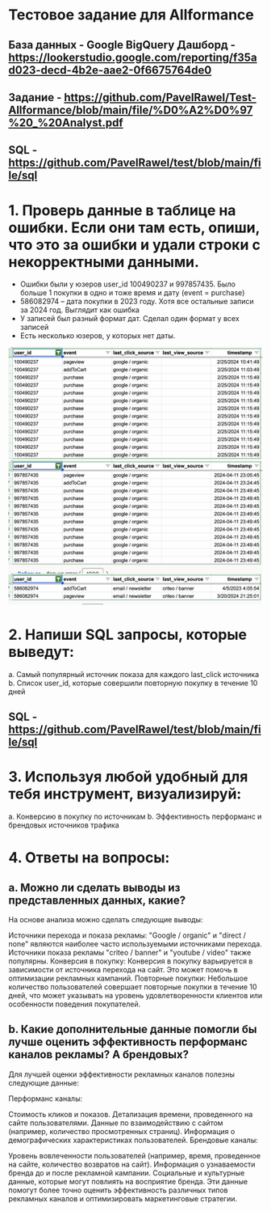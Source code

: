 # Тестовое задание для Allformance

## База данных - Google BigQuery  Дашборд - https://lookerstudio.google.com/reporting/f35ad023-decd-4b2e-aae2-0f6675764de0

## Задание - https://github.com/PavelRawel/Test-Allformance/blob/main/file/%D0%A2%D0%97%20_%20Analyst.pdf
## SQL - https://github.com/PavelRawel/test/blob/main/file/sql


# 1. Проверь данные в таблице на ошибки. Если они там есть, опиши, что это за ошибки и удали строки с некорректными данными.
- Ошибки были у юзеров user_id 100490237 и  997857435. Было больше 1 покупки в одно и тоже время и дату (event = purchase)
- 586082974 – дата покупки в 2023 году. Хотя все остальные записи за 2024 год. Выглядит как ошибка
- У записей был разный формат дат. Сделал один формат у всех записей
- Есть несколько юзеров, у которых нет даты. 

![Alt text](https://github.com/PavelRawel/Test-Allformance/blob/main/file/picture.jpg "a title")


# 2. Напиши SQL запросы, которые выведут:
a. Самый популярный источник показа для каждого last_click источника 
b. Список user_id, которые совершили повторную покупку в течение 10 дней
## SQL - https://github.com/PavelRawel/test/blob/main/file/sql
# 3. Используя любой удобный для тебя инструмент, визуализируй:
a. Конверсию в покупку по источникам
b. Эффективность перформанс и брендовых источников трафика

# 4. Ответы на вопросы:
## a. Можно ли сделать выводы из представленных данных, какие?

На основе анализа можно сделать следующие выводы:

Источники перехода и показа рекламы: "Google / organic" и "direct / none" являются наиболее часто используемыми источниками перехода. Источники показа рекламы "criteo / banner" и "youtube / video" также популярны.
Конверсия в покупку: Конверсия в покупку варьируется в зависимости от источника перехода на сайт. Это может помочь в оптимизации рекламных кампаний.
Повторные покупки: Небольшое количество пользователей совершает повторные покупки в течение 10 дней, что может указывать на уровень удовлетворенности клиентов или особенности поведения покупателей.

## b. Какие дополнительные данные помогли бы лучше оценить эффективность перформанс каналов рекламы? А брендовых?

Для лучшей оценки эффективности рекламных каналов полезны следующие данные:

Перформанс каналы:

Стоимость кликов и показов.
Детализация времени, проведенного на сайте пользователями.
Данные по взаимодействию с сайтом (например, количество просмотренных страниц).
Информация о демографических характеристиках пользователей.
Брендовые каналы:

Уровень вовлеченности пользователей (например, время, проведенное на сайте, количество возвратов на сайт).
Информация о узнаваемости бренда до и после рекламной кампании.
Социальные и культурные данные, которые могут повлиять на восприятие бренда.
Эти данные помогут более точно оценить эффективность различных типов рекламных каналов и оптимизировать маркетинговые стратегии.

